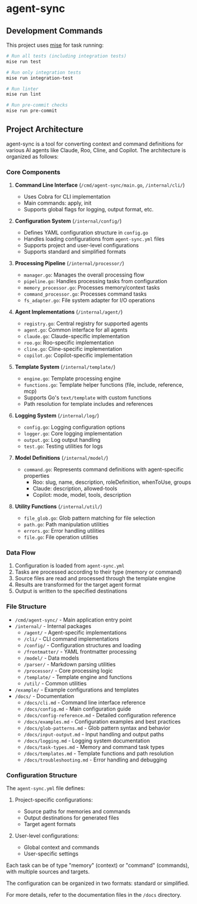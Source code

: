 # agent-sync

## Development Commands

This project uses [mise](https://mise.jdx.dev/) for task running:

```bash
# Run all tests (including integration tests)
mise run test

# Run only integration tests
mise run integration-test

# Run linter
mise run lint

# Run pre-commit checks
mise run pre-commit
```

## Project Architecture

agent-sync is a tool for converting context and command definitions for various AI agents like Claude, Roo, Cline, and Copilot. The architecture is organized as follows:

### Core Components

1. **Command Line Interface** (`/cmd/agent-sync/main.go`, `/internal/cli/`)
   - Uses Cobra for CLI implementation
   - Main commands: apply, init
   - Supports global flags for logging, output format, etc.

2. **Configuration System** (`/internal/config/`)
   - Defines YAML configuration structure in `config.go`
   - Handles loading configurations from `agent-sync.yml` files
   - Supports project and user-level configurations
   - Supports standard and simplified formats

3. **Processing Pipeline** (`/internal/processor/`)
   - `manager.go`: Manages the overall processing flow
   - `pipeline.go`: Handles processing tasks from configuration
   - `memory_processor.go`: Processes memory/context tasks
   - `command_processor.go`: Processes command tasks
   - `fs_adapter.go`: File system adapter for I/O operations

4. **Agent Implementations** (`/internal/agent/`)
   - `registry.go`: Central registry for supported agents
   - `agent.go`: Common interface for all agents
   - `claude.go`: Claude-specific implementation
   - `roo.go`: Roo-specific implementation
   - `cline.go`: Cline-specific implementation
   - `copilot.go`: Copilot-specific implementation

5. **Template System** (`/internal/template/`)
   - `engine.go`: Template processing engine
   - `functions.go`: Template helper functions (file, include, reference, mcp)
   - Supports Go's `text/template` with custom functions
   - Path resolution for template includes and references

6. **Logging System** (`/internal/log/`)
   - `config.go`: Logging configuration options
   - `logger.go`: Core logging implementation
   - `output.go`: Log output handling
   - `test.go`: Testing utilities for logs

7. **Model Definitions** (`/internal/model/`)
   - `command.go`: Represents command definitions with agent-specific properties
     - Roo: slug, name, description, roleDefinition, whenToUse, groups
     - Claude: description, allowed-tools
     - Copilot: mode, model, tools, description

8. **Utility Functions** (`/internal/util/`)
   - `file_glob.go`: Glob pattern matching for file selection
   - `path.go`: Path manipulation utilities
   - `errors.go`: Error handling utilities
   - `file.go`: File operation utilities

### Data Flow

1. Configuration is loaded from `agent-sync.yml`
2. Tasks are processed according to their type (memory or command)
3. Source files are read and processed through the template engine
4. Results are transformed for the target agent format
5. Output is written to the specified destinations

### File Structure

- `/cmd/agent-sync/` - Main application entry point
- `/internal/` - Internal packages
  - `/agent/` - Agent-specific implementations
  - `/cli/` - CLI command implementations
  - `/config/` - Configuration structures and loading
  - `/frontmatter/` - YAML frontmatter processing
  - `/model/` - Data models
  - `/parser/` - Markdown parsing utilities
  - `/processor/` - Core processing logic
  - `/template/` - Template engine and functions
  - `/util/` - Common utilities
- `/example/` - Example configurations and templates
- `/docs/` - Documentation
  - `/docs/cli.md` - Command line interface reference
  - `/docs/config.md` - Main configuration guide
  - `/docs/config-reference.md` - Detailed configuration reference
  - `/docs/examples.md` - Configuration examples and best practices
  - `/docs/glob-patterns.md` - Glob pattern syntax and behavior
  - `/docs/input-output.md` - Input handling and output paths
  - `/docs/logging.md` - Logging system documentation
  - `/docs/task-types.md` - Memory and command task types
  - `/docs/templates.md` - Template functions and path resolution
  - `/docs/troubleshooting.md` - Error handling and debugging

### Configuration Structure

The `agent-sync.yml` file defines:

1. Project-specific configurations:
   - Source paths for memories and commands
   - Output destinations for generated files
   - Target agent formats

2. User-level configurations:
   - Global context and commands
   - User-specific settings

Each task can be of type "memory" (context) or "command" (commands), with multiple sources and targets.

The configuration can be organized in two formats: standard or simplified.

For more details, refer to the documentation files in the `/docs` directory.
